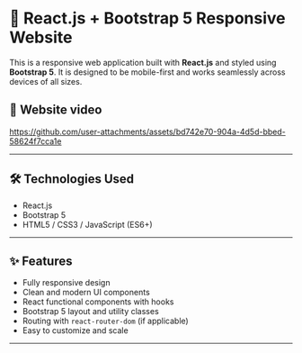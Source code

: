 # 🚀 React.js + Bootstrap 5 Responsive Website

This is a responsive web application built with **React.js** and styled using **Bootstrap 5**. It is designed to be mobile-first and works seamlessly across devices of all sizes.

## 🎥 Website video


https://github.com/user-attachments/assets/bd742e70-904a-4d5d-bbed-58624f7cca1e

---

## 🛠️ Technologies Used

- React.js
- Bootstrap 5
- HTML5 / CSS3 / JavaScript (ES6+)

---

## ✨ Features

- Fully responsive design
- Clean and modern UI components
- React functional components with hooks
- Bootstrap 5 layout and utility classes
- Routing with `react-router-dom` (if applicable)
- Easy to customize and scale

---

